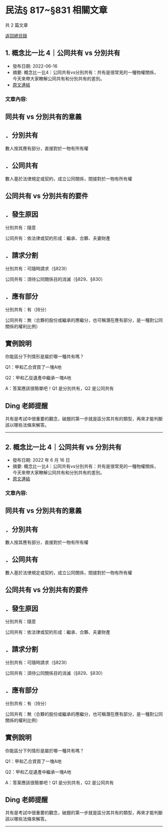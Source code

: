 # 民法§ 817~§831 相關文章

共 2 篇文章

[返回總目錄](00_總目錄.md)

## 1. 概念比一比 4｜公同共有 vs 分別共有

- 發布日期: 2022-06-16
- 摘要: 概念比一比4｜公同共有vs分別共有：共有是很常見的一種物權關係，今天來帶大家瞭解公同共有和分別共有的差別。
- [原文連結](https://www.jasper-realestate.com/%e5%85%ac%e5%90%8c%e5%85%b1%e6%9c%89-vs-%e5%88%86%e5%88%a5%e5%85%b1%e6%9c%89/)

### 文章內容:

## 同共有 vs 分別共有的意義

## ．分別共有

數人按其應有部分，直接對於一物有所有權

## ．公同共有

數人基於法律規定或契約，成立公同關係，間接對於一物有所有權

## 公同共有 vs 分別共有的要件

## ．發生原因

分別共有：隨意

公同共有：依法律或契約形成：繼承、合夥、夫妻財產

## ．請求分割

分別共有：可隨時請求（§823Ⅰ）

公同共有：須待公同關係目的消滅（§829、§830）

## ．應有部分

分別共有：有（持分）

公同共有：無（合夥的股份或繼承的應繼分，也可稱潛在應有部分，是一種對公同關係的權利比例）

## 實例說明

你能區分下列情形是屬於哪一種共有嗎？

Q1：甲和乙合資買了一塊A地

Q2：甲和乙從遺產中繼承一塊A地

A：答案應該很簡單吧！Q1 是分別共有，Q2 是公同共有

## Ding 老師提醒

共有是考試中很重要的觀念，破題的第一步就是區分其共有的類型，再來才能判斷該以哪些法條來解答。

---

## 2. 概念比一比 4｜公同共有 vs 分別共有

- 發布日期: 2022 年 6 月 16 日
- 摘要: 概念比一比4｜公同共有vs分別共有：共有是很常見的一種物權關係，今天來帶大家瞭解公同共有和分別共有的差別。
- [原文連結](https://www.jasper-realestate.com/%e5%85%ac%e5%90%8c%e5%85%b1%e6%9c%89-vs-%e5%88%86%e5%88%a5%e5%85%b1%e6%9c%89/)

### 文章內容:

## 同共有 vs 分別共有的意義

## ．分別共有

數人按其應有部分，直接對於一物有所有權

## ．公同共有

數人基於法律規定或契約，成立公同關係，間接對於一物有所有權

## 公同共有 vs 分別共有的要件

## ．發生原因

分別共有：隨意

公同共有：依法律或契約形成：繼承、合夥、夫妻財產

## ．請求分割

分別共有：可隨時請求（§823Ⅰ）

公同共有：須待公同關係目的消滅（§829、§830）

## ．應有部分

分別共有：有（持分）

公同共有：無（合夥的股份或繼承的應繼分，也可稱潛在應有部分，是一種對公同關係的權利比例）

## 實例說明

你能區分下列情形是屬於哪一種共有嗎？

Q1：甲和乙合資買了一塊A地

Q2：甲和乙從遺產中繼承一塊A地

A：答案應該很簡單吧！Q1 是分別共有，Q2 是公同共有

## Ding 老師提醒

共有是考試中很重要的觀念，破題的第一步就是區分其共有的類型，再來才能判斷該以哪些法條來解答。

---

